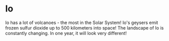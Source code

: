 # Io

Io has a lot of volcanoes - the most in the Solar System! Io's geysers emit
frozen sulfur dioxide up to 500 kilometers into space! The landscape of Io is
constantly changing. In one year, it will look very different!
